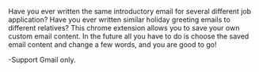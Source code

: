 Have you ever written the same introductory email for several different job application? Have you ever written similar holiday greeting emails to different relatives? This chrome extension allows you to save your own custom email content. In the future all you have to do is choose the saved email content and change a few words, and you are good to go!


-Support Gmail only.